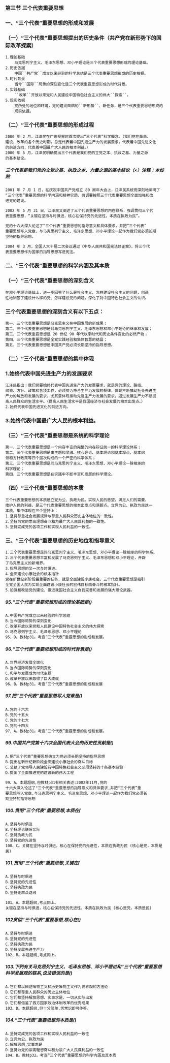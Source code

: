 
### 第三节 三个代表重要思想
### 一、“三个代表”重要思想的形成和发展
### （一）“三个代表”重要思想提出的历史条件（共产党在新形势下的国际改革探索）
    1.理论基础
        马克思列宁主义、毛泽东思想、邓小平理论是三个代表重要思想形成的理论基础。
    2.历史依据
        中国``共产党``成立以来经验的科学总结是三个代表重要思想形成的历史根据。
    3.时代背景
        当今``国际``局势的深刻变化是三个代表重要思想形成的时代背景。
    4.实践基础
        ``改革``开放以来党和人民建设中国特色社会主义的伟大``探索``。
    5.现实依据
        党所处的地位和环境，党的建设面临的``新形势``、新任务，是三个代表重要思想形成的
        现实依据。
    
### （二）“三个代表”重要思想的形成过程
    2000 年 2 月，江泽民在广东视察时首次提出“三个代表”科学概念。（我们党在革命、
    建设、改革的各个历史时期，总是代表着中国先进生产力的发展要求，代表着中国先进文化
    的前进方向，代表着中国最广大人民的根本利益。）
    2000 年 5 月，江泽民明确提出三个代表是我们党的立党之本、执政之基、力量之源
    的基本结论。

##### 三个代表是我们党的立党之基、执政之本、力量之源的基本结论（×）注释：本妓院
    2001 年 7 月 1 日，在庆祝中国共产党成立 80 周年大会上，江泽民系统而深刻地阐明了
    “三个代表”重要思想的科学内涵和精神实质，强调要按照三个代表重要思想全面加强和改
    进党的建设。
    
    2002 年 5 月 31 日，江泽民又阐述了三个代表重要思想的内在联系，强调贯彻三个代
    表重要思想，“关键在坚持与时俱进，核心在保持党的先进性，本质在执政为民”。
    
    党的十六大深入论述了“三个代表”重要思想的指导意义和具体要求，并把“三个代表”
    重要思想写入党章，与马克思列宁主义、毛泽东思想、邓小平理论一起作为我们党必须长期
    坚持的指导思想。
    
    2004 年 3 月，全国人大十届二次会议通过《中华人民共和国宪法修正案》，将三个代
    表重要思想作为国家的指导思想写进宪法。

### 二、“三个代表”重要思想的科学内涵及其本质
### （一）“三个代表”重要思想的深刻含义
    在邓小平理论基础上，进一步回答了什么是社会主义、怎样建设社会主义的问题，创造
    性地回答了建设什么样的党、怎样建设党的问题，深化了对中国特色社会主义的认识。

### 三个代表重要思想的深刻含义有以下五点：
    第一，三个代表重要思想是马克思主义在中国发展的新成果；
    第二，三个代表重要思想是对马克思列宁主义、毛泽东思想和邓小平理论的继承和发展；
    第三，三个代表重要思想是 20 世纪 90 年代以来时代和历史条件变化的必然产物；
    第四，三个代表重要思想是全党实践经验和集体智慧的结晶；
    第五，三个代表重要思想是中国共产党必须长期坚持的指导思想。

### （二）“三个代表”重要思想的集中体现
### 1.始终代表中国先进生产力的发展要求
    江泽民指出：我们党要始终代表中国先进生产力的发展要求，就是党的理论、路线、
    纲领、方针、政策和各项工作，必须努力符合生产力发展的规律，体现不断推动社会先进生
    产力的解放和发展的要求，尤其要体现推动先进生产力发展的要求，通过发展生产力不断提
    高人民群众的生活水平。（提高人民生活水平是我国经济与社会发展的根本出发点。）
    2.始终代表中国先进文化的前进方向。

### 3.始终代表中国最广大人民的根本利益。
### （三）“三个代表”重要思想是系统的科学理论
    第一，三个代表重要思想是一个内容丰富的完整的内在辩证统一的科学理论体系；
    第二，三个代表重要思想是由主题和灵魂、核心理论、基本理论和基本观点、基本纲
    领和方针政策等四个层次构成的一个严密的科学体系；
    第三，三个代表重要思想是同马克思列宁主义、毛泽东思想、邓小平理论一脉相承的
    科学理论；
    第四，三个代表重要思想是在实践中不断丰富和发展的科学理论。

### （四）“三个代表”重要思想的本质
    三个代表重要思想的本质是立党为公、执政为民。实现人民的愿望，满足人们的需要、
    维护人民的利益，是三个代表重要思想的根本出发点和落脚点。立党为公、执政为民这一
    本质，集中体现在三个坚持上：
    1.坚持尊重社会发展规律与尊重人民群众历史主体地位的一致性。
    2.坚持为党的崇高理想奋斗和为最广大人民谋利益的一致性。
    3.坚持完成党的各项工作和实现人民利益的一致性。

### 三、“三个代表”重要思想的历史地位和指导意义
    1.三个代表重要思想是同马克思列宁主义、毛泽东思想、邓小平理论一脉相承的科学体系。
    2.三个代表重要思想丰富和发展了马克思列宁主义、毛泽东思想和邓小平理论，开辟
    了马克思主义的新境界。
    3.指导思想的又一次与时俱进。
    4.全面建设小康社会的根本指针
    党在新世纪新阶段最重要的任务，就是全面建设小康社会。三个代表重要思想是指引
    全党全国人民为实现全面建设小康社会的宏伟目标而奋斗的根本指针。
    5.加强和改进党的建设、推进我国社会主义自我完善和发展的强大理论武器。


##### 95.“三个代表”重要思想形成的理论基础是()
    A.中国共产党成立以来经验的科学总结
    B.当今国际局势的深刻变化
    C.改革开放以来党和人民建设中国特色社会主义的伟大探索
    D.马克思列宁主义、毛泽东思想、邓小平理论
    95、D。教材p31。考查“三个代表”重要思想的形成和发展。

##### 96.“三个代表”重要思想形成的时代背景是()
    A.世界经济发展全球化
    B.当今国际局势的深刻变化
    C.和平与发展成为时代主题
    D.改革开放以来取得了巨大成就
    96、B。教材p31。考查“三个代表”重要思想的形成和发展

##### 97.把“三个代表”重要思想写人党章是()
    A.党的十六大
    B.党的十五大
    C.党的十七大
    D.党的十四大
    97、A。教材p31。考查“三个代表”重要思想的形成和发展。


##### 99.中国共产党第十六次全国代表大会的历史性贡献是()
    A.把“三个代表”重要思想确立为党必须长期坚持的指导思想
    B.提出在新世纪新阶段全面建设小康社会的奋斗目标
    C.总结了党领导人民建设有中国特色社会主义必须坚持的十条基本经验
    D.提出了全面推进党的建设新的伟大工程
    
    99、A。本题超纲,但教材p31有相关表述:2002年11月,党的
    十六大深入论述了"三个代表"重要思想的指导意义和具体要求,并把"三个代表”重
    要思想写入党章,与马克思列宁主义、毛泽东思想、邓小平理论一起作为我们党必须长
    期坚持的指导思想
    
##### 100.贯彻“三个代表”重要思想,本质在(
    A.坚持与时俱进
    B.坚持理论联系实际
    C.坚持执政为民
    D.坚持党的先进性
    100、C。关键在坚持与时俱进，核心在保持党的先进性，本质在执政为民 (核心是党，本质是民)
    
##### 101.贯彻“三个代表”重要思想,关键在(
    A.坚持与时俱进
    B.坚持党的先进性
    C.坚持执政为民
    D.坚持走群众路线
    
    101、A。本题超纲,考点同上。
    关键在坚持与时俱进，核心在保持党的先进性，本质在执政为民 (核心是党，本质是民)

##### 102贯彻“三个代表”重要思想,核心在()
    A.坚持与时俱进
    B.坚持党的先进性
    C.坚持执政为民
    D.坚持发展先进生产力
    102、B。本题超纲,考点同上。

##### 103.下列有关马克思列宁主义、毛泽东思想、邓小平理论和“三个代表”重要思想科学发展观的联系,说法错误的是()
    A.它们都以辩证唯物主义和历史唯物主义作为世界观和方法论
    B.它们都尊重人民群众的历史主体地位
    C.它们都坚持解放思想、实事求是、一切从实际出发
    D.它们都借鉴了西方国家政治体制改革的优秀成果
    103、D。本题超纲,但十分简单,凭常识即可作答。

##### 104.“三个代表”重要思想的本质是()
    A.坚持完成党的各项工作和实现人民利益的一致性
    B.立党为公、执政为民
    C.解放思想,实事求是
    D.坚持为党的崇高理想奋斗和为最广大人民谋利益的一致性
    104、B。教材p32。考查“三个代表”重要思想的科学内涵及其本质


